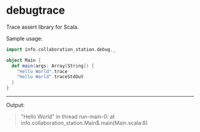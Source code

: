 # debugtrace
Trace assert library for Scala.

Sample usage:

```scala
import info.collaboration_station.debug._

object Main {
  def main(args: Array[String]) {
    "Hello World".trace
    "Hello World".traceStdOut
  }
}
```
---
Output:

> "Hello World" in thread run-main-0:
>        at info.collaboration_station.Main$.main(Main.scala:8)
